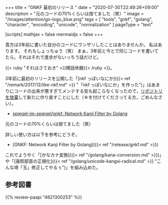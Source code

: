 +++
title = "GNKF 最初のリリース "
date =  "2020-07-30T22:49:26+09:00"
description = "元のコードの70%くらいは捨てました（笑）"
image = "/images/attention/go-logo_blue.png"
tags  = [ "tools", "gnkf", "golang", "character", "encoding", "unicode", "normalization" ]
pageType = "text"

[scripts]
  mathjax = false
  mermaidjs = false
+++

貴方は3年前に書いた自分のコードにウンザリしたことはありませんか。
私はあります。
それもしょっちゅう（笑） まぁ，3年前と今とで同じコードを書いてたら，それはそれで進歩がないっちう話だけど。

{{< ruby "それはさておき" >}}閑話休題{{< /ruby >}}。

3年前に最初のリリースを公開した「[nkf っぽいなにか]({{< ref "/remark/2017/12/like-nkf.md" >}} "「nkf っぽいなにか」を作った")」はあまりにコードの出来が悪すぎてメンテする気も起こらなくなったので，[リポジトリを放棄](https://github.com/spiegel-im-spiegel/text "spiegel-im-spiegel/text: Encoding/Decoding Text Package by Golang")して新たに作り直すことにした（☆を付けてくださってる方，ごめんなさい）。

- [spiegel-im-spiegel/gnkf: Network Kanji Filter by Golang](https://github.com/spiegel-im-spiegel/gnkf)

元のコードの70%くらいは捨てました（笑）

詳しい使い方は以下を参考にどうぞ。

- [GNKF: Network Kanji Filter by Golang]({{< ref "/release/gnkf.md" >}})

これでようやく「[かなカナ変換]({{< ref "/golang/kana-conversion.md" >}})」や「[康熙部首の正規化]({{< ref "/golang/unicode-kangxi-radical.md" >}} "こんな埼「玉」修正してやるぅ")」を組み込めた。

## 参考図書

{{% review-paapi "4621300253" %}} <!-- プログラミング言語Go -->
